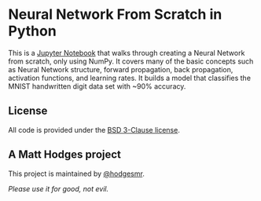 # Neural Network From Scratch in Python

This is a [Jupyter Notebook](https://nbviewer.org/github/hodgesmr/neural_network_from_scratch/blob/main/Neural%20Network%20From%20Scratch%20With%20NumPy.ipynb) that walks through creating a Neural Network from scratch, only using NumPy. It covers many of the basic concepts such as Neural Network structure, forward propagation, back propagation, activation functions, and learning rates. It builds a model that classifies the MNIST handwritten digit data set with ~90% accuracy.

## License

All code is provided under the [BSD 3-Clause license](https://github.com/hodgesmr/neural_network_from_scratch/blob/main/LICENSE).

## A Matt Hodges project

This project is maintained by [@hodgesmr](http://twitter.com/hodgesmr).

_Please use it for good, not evil._
